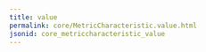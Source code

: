 ```yaml
---
title: value
permalink: core/MetricCharacteristic.value.html
jsonid: core_metriccharacteristic_value
---
```

